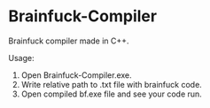# Brainfuck-Compiler
Brainfuck compiler made in C++.

Usage:
1) Open Brainfuck-Compiler.exe.
2) Write relative path to .txt file with brainfuck code.
3) Open compiled bf.exe file and see your code run.
